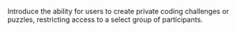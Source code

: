 Introduce the ability for users to create private coding challenges or puzzles, restricting access to a select group of participants.